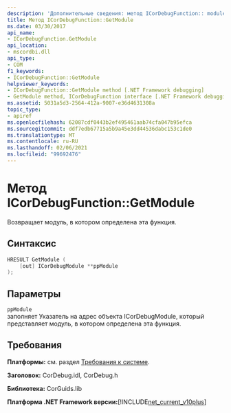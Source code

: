 ```yaml
---
description: 'Дополнительные сведения: метод ICorDebugFunction:: module'
title: Метод ICorDebugFunction::GetModule
ms.date: 03/30/2017
api_name:
- ICorDebugFunction.GetModule
api_location:
- mscordbi.dll
api_type:
- COM
f1_keywords:
- ICorDebugFunction::GetModule
helpviewer_keywords:
- ICorDebugFunction::GetModule method [.NET Framework debugging]
- GetModule method, ICorDebugFunction interface [.NET Framework debugging]
ms.assetid: 5031a5d3-2564-412a-9007-e36d4631308a
topic_type:
- apiref
ms.openlocfilehash: 62087cdf0443b2ef495461aab74cfa047b95efca
ms.sourcegitcommit: ddf7edb67715a5b9a45e3dd44536dabc153c1de0
ms.translationtype: MT
ms.contentlocale: ru-RU
ms.lasthandoff: 02/06/2021
ms.locfileid: "99692476"
---
```

# <a name="icordebugfunctiongetmodule-method"></a>Метод ICorDebugFunction::GetModule

Возвращает модуль, в котором определена эта функция.  
  
## <a name="syntax"></a>Синтаксис  
  
```cpp  
HRESULT GetModule (  
    [out] ICorDebugModule **ppModule  
);  
```  
  
## <a name="parameters"></a>Параметры  

 `ppModule`  
 заполняет Указатель на адрес объекта ICorDebugModule, который представляет модуль, в котором определена эта функция.  
  
## <a name="requirements"></a>Требования  

 **Платформы:** см. раздел [Требования к системе](../../get-started/system-requirements.md).  
  
 **Заголовок:** CorDebug.idl, CorDebug.h  
  
 **Библиотека:** CorGuids.lib  
  
 **Платформа .NET Framework версии:**[!INCLUDE[net_current_v10plus](../../../../includes/net-current-v10plus-md.md)]
